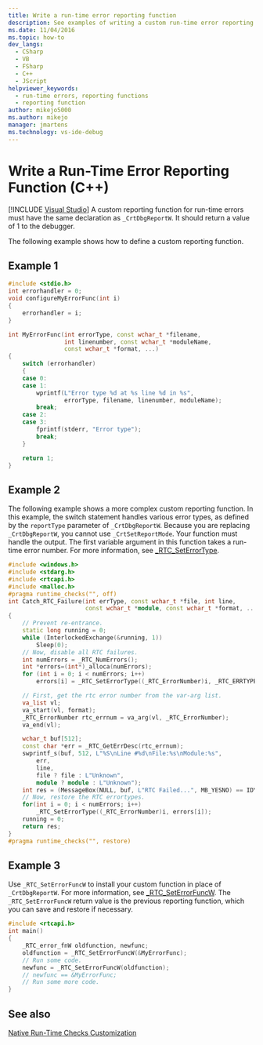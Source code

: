 ```yaml
---
title: Write a run-time error reporting function
description: See examples of writing a custom run-time error reporting function in Visual Studio. It must have the same declaration as _CrtDbgReportW and return a value of 1.
ms.date: 11/04/2016
ms.topic: how-to
dev_langs: 
  - CSharp
  - VB
  - FSharp
  - C++
  - JScript
helpviewer_keywords: 
  - run-time errors, reporting functions
  - reporting function
author: mikejo5000
ms.author: mikejo
manager: jmartens
ms.technology: vs-ide-debug
---
```

# Write a Run-Time Error Reporting Function (C++)

 [!INCLUDE [Visual Studio](~/includes/applies-to-version/vs-windows-only.md)]
A custom reporting function for run-time errors must have the same declaration as `_CrtDbgReportW`. It should return a value of 1 to the debugger.

The following example shows how to define a custom reporting function.

## Example 1

```cpp
#include <stdio.h>
int errorhandler = 0;
void configureMyErrorFunc(int i)
{
    errorhandler = i;
}

int MyErrorFunc(int errorType, const wchar_t *filename,
                int linenumber, const wchar_t *moduleName,
                const wchar_t *format, ...)
{
    switch (errorhandler)
    {
    case 0:
    case 1:
        wprintf(L"Error type %d at %s line %d in %s",
                errorType, filename, linenumber, moduleName);
        break;
    case 2:
    case 3:
        fprintf(stderr, "Error type");
        break;
    }

    return 1;
}
```

## Example 2
The following example shows a more complex custom reporting function. In this example, the switch statement handles various error types, as defined by the `reportType` parameter of `_CrtDbgReportW`. Because you are replacing `_CrtDbgReportW`, you cannot use `_CrtSetReportMode`. Your function must handle the output. The first variable argument in this function takes a run-time error number. For more information, see [_RTC_SetErrorType](/cpp/c-runtime-library/reference/rtc-seterrortype).

```cpp
#include <windows.h>
#include <stdarg.h>
#include <rtcapi.h>
#include <malloc.h>
#pragma runtime_checks("", off)
int Catch_RTC_Failure(int errType, const wchar_t *file, int line,
                      const wchar_t *module, const wchar_t *format, ...)
{
    // Prevent re-entrance.
    static long running = 0;
    while (InterlockedExchange(&running, 1))
        Sleep(0);
    // Now, disable all RTC failures.
    int numErrors = _RTC_NumErrors();
    int *errors=(int*)_alloca(numErrors);
    for (int i = 0; i < numErrors; i++)
        errors[i] = _RTC_SetErrorType((_RTC_ErrorNumber)i, _RTC_ERRTYPE_IGNORE);

    // First, get the rtc error number from the var-arg list.
    va_list vl;
    va_start(vl, format);
    _RTC_ErrorNumber rtc_errnum = va_arg(vl, _RTC_ErrorNumber);
    va_end(vl);

    wchar_t buf[512];
    const char *err = _RTC_GetErrDesc(rtc_errnum);
    swprintf_s(buf, 512, L"%S\nLine #%d\nFile:%s\nModule:%s",
        err,
        line,
        file ? file : L"Unknown",
        module ? module : L"Unknown");
    int res = (MessageBox(NULL, buf, L"RTC Failed...", MB_YESNO) == IDYES) ? 1 : 0;
    // Now, restore the RTC errortypes.
    for(int i = 0; i < numErrors; i++)
        _RTC_SetErrorType((_RTC_ErrorNumber)i, errors[i]);
    running = 0;
    return res;
}
#pragma runtime_checks("", restore)
```

## Example 3
Use `_RTC_SetErrorFuncW` to install your custom function in place of `_CrtDbgReportW`. For more information, see [_RTC_SetErrorFuncW](/cpp/c-runtime-library/reference/rtc-seterrorfuncw). The `_RTC_SetErrorFuncW` return value is the previous reporting function, which you can save and restore if necessary.

```cpp
#include <rtcapi.h>
int main()
{
    _RTC_error_fnW oldfunction, newfunc;
    oldfunction = _RTC_SetErrorFuncW(&MyErrorFunc);
    // Run some code.
    newfunc = _RTC_SetErrorFuncW(oldfunction);
    // newfunc == &MyErrorFunc;
    // Run some more code.
}
```

## See also
[Native Run-Time Checks Customization](../debugger/native-run-time-checks-customization.md)
